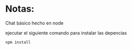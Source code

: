 # Notas:

Chat básico hecho en node  

ejecutar el siguiente comando para instalar las depencias

```
npm install
```